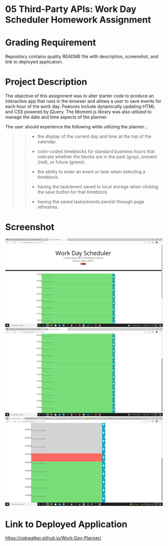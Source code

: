 # 05 Third-Party APIs: Work Day Scheduler Homework Assignment

# Grading Requirement

Repository contains quality README file with description, screenshot, and link to deployed application.

# Project Description

The objective of this assignment was to alter starter code to produce an interactive app that runs in the browser and allows a user to save events for each hour of the work day. Features include dynamically updating HTML and CSS powered by jQuery. The Moment.js library was also utilized to manage the date and time aspects of the planner.

The user should experience the following while utilizing the planner...

> > - the display of the current day and time at the top of the calendar.
>
> > - color-coded timeblocks for standard business hours that indicate whether the blocks are in the past (gray), present (red), or future (green).
>
> > - the ability to enter an event or task when selecting a timeblock.
>
> > - having the task/event saved to local storage when clicking the save button for that timeblock.
>
> > - having the saved tasks/events persist through page refreshes.

# Screenshot

![Screenshot-1](./assets/images/Screenshot-1.png?raw=true "Screenshot-1")
![Screenshot-2](./assets/images/Screenshot-2.png?raw=true "Screenshot-2")
![Screenshot-3](./assets/images/Screenshot-3.png?raw=true "Screenshot-3")

# Link to Deployed Application

https://oskwalker.github.io/Work-Day-Planner/
